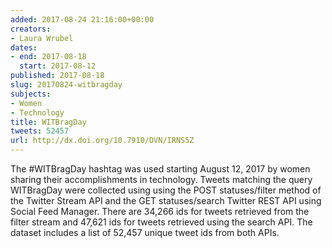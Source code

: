 ```yaml
---
added: 2017-08-24 21:16:00+00:00
creators:
- Laura Wrubel
dates:
- end: 2017-08-18
  start: 2017-08-12
published: 2017-08-18
slug: 20170824-witbragday
subjects:
- Women
- Technology
title: WITBragDay
tweets: 52457
url: http://dx.doi.org/10.7910/DVN/IRNS5Z
---
```


The #WITBragDay hashtag was used starting August 12, 2017 by women sharing their accomplishments in technology. Tweets matching the query WITBragDay were collected using using the POST statuses/filter method of the Twitter Stream API and the GET statuses/search Twitter REST API using Social Feed Manager. There are 34,266 ids for tweets retrieved from the filter stream and 47,621 ids for tweets retrieved using the search API. The dataset includes a list of 52,457 unique tweet ids from both APIs.
